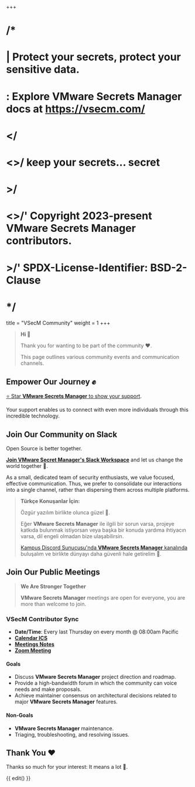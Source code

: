 +++
# /*
# |    Protect your secrets, protect your sensitive data.
# :    Explore VMware Secrets Manager docs at https://vsecm.com/
# </
# <>/  keep your secrets... secret
# >/
# <>/' Copyright 2023-present VMware Secrets Manager contributors.
# >/'  SPDX-License-Identifier: BSD-2-Clause
# */

title = "VSecM Community"
weight = 1
+++

<!--
/*
|    Protect your secrets, protect your sensitive data.
:    Explore VMware Secrets Manager docs at https://vsecm.com/
</
<>/  keep your secrets... secret
>/
<>/' Copyright 2023-present VMware Secrets Manager contributors.
>/'  SPDX-License-Identifier: BSD-2-Clause
*/
-->

> **Hi 👋**
>
> Thank you for wanting to be part of the community ❤️.
>
> This page outlines various community events and communication channels.

## Empower Our Journey ✊

[⭐️ Star **VMware Secrets Manager** to show your support](https://github.com/vmware-tanzu/secrets-manager).

Your support enables us to connect with even more individuals through this 
incredible technology.

## Join Our Community on Slack

Open Source is better together.

[**Join VMware Secret Manager's Slack Workspace**][slack]
and let us change the world together 🤘.

As a small, dedicated team of security enthusiasts, we value focused, effective
communication. Thus, we prefer to consolidate our interactions into a single
channel, rather than dispersing them across multiple platforms.

> **Türkçe Konuşanlar İçin:**
>
> Özgür yazılım birlikte olunca güzel 🤗.
>
> Eğer **VMware Secrets Manager** ile ilgili bir sorun varsa, projeye
> katkıda bulunmak istiyorsan veya başka bir konuda yardıma ihtiyacın varsa,
> dil engeli olmadan bize ulaşabilirsin.
>
> [Kampus Discord Sunucusu'nda **VMware Secrets Manager** kanalında][kampus]
> buluşalım ve birlikte dünyayı daha güvenli hale getirelim 🤘.

[kampus]: https://discord.gg/kampus "Join Kampus Discord Server"

## Join Our Public Meetings

> **We Are Stronger Together**
>
> **VMware Secrets Manager** meetings are open for everyone, you are more than
> welcome to join.


### VSecM Contributor Sync

* **Date/Time**: Every last Thursday on every month @ 08:00am Pacific
* [**Calendar ICS**](https://calendar.google.com/calendar/ical/0ef770e47ae11cea2b00a743eed3812768cc3f9c2a45fee6207f4c9c8b0dc5ce%40group.calendar.google.com/public/basic.ics)
* [**Meetings Notes**](https://docs.google.com/document/d/19Al-IEEdvrcted9HdXCYyiHRCJSJs2Di9uYPZ_ssygs)
* [**Zoom Meeting**](https://us06web.zoom.us/j/82734769083?pwd=NDJBR2RIZjR6KzhhK2pNL1ZsRzRJZz09)

#### Goals

* Discuss **VMware Secrets Manager** project direction and roadmap.
* Provide a high-bandwidth forum in which the community can voice needs and make proposals.
* Achieve maintainer consensus on architectural decisions related to major
  **VMware Secrets Manager** features.

#### Non-Goals

* **VMware Secrets Manager** maintenance.
* Triaging, troubleshooting, and resolving issues.

[contributing]: https://github.com/vmware-tanzu/secrets-manager/blob/main/CONTRIBUTING.md
[code-of-conduct]: https://github.com/vmware-tanzu/secrets-manager/blob/main/CODE_OF_CONDUCT.md

## Thank You  ❤️

Thanks so much for your interest: It means a lot 🙏.

[ticket]: https://github.com/vmware-tanzu/secrets-manager/issues/new/choose
[slack]: https://join.slack.com/t/a-101-103-105-s/shared_invite/zt-287dbddk7-GCX495NK~FwO3bh_DAMAtQ "Join VSecM Slack"

{{ edit() }}
